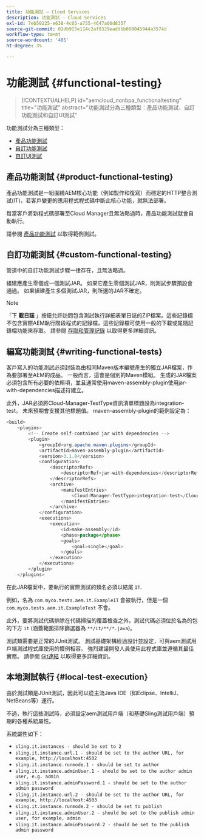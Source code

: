 ```yaml
---
title: 功能測試 — Cloud Services
description: 功能測試 — Cloud Services
exl-id: 7eb50225-e638-4c05-a755-4647a00d8357
source-git-commit: 02db915e114c2af8329eaddbb868045944a3574d
workflow-type: tm+mt
source-wordcount: '485'
ht-degree: 3%

---
```


# 功能測試 {#functional-testing}


>[!CONTEXTUALHELP]
>id="aemcloud_nonbpa_functionaltesting"
>title="功能測試"
>abstract="功能測試分為三種類型：產品功能測試、自訂功能測試和自訂UI測試"

功能測試分為三種類型：


* [產品功能測試](#product-functional-testing)
* [自訂功能測試](#custom-functional-testing)
* [自訂UI測試](/help/implementing/cloud-manager/ui-testing.md#custom-ui-testing)

## 產品功能測試 {#product-functional-testing}

產品功能測試是一組圍繞AEM核心功能（例如製作和復寫）而穩定的HTTP整合測試(IT)，若客戶變更的應用程式程式碼中斷此核心功能，就無法部署。

每當客戶將新程式碼部署至Cloud Manager且無法略過時，產品功能測試就會自動執行。

請參閱 [產品功能測試](https://github.com/adobe/aem-test-samples/tree/aem-cloud/smoke) 以取得範例測試。

## 自訂功能測試 {#custom-functional-testing}

管道中的自訂功能測試步驟一律存在，且無法略過。

組建應產生零個或一個測試JAR。 如果它產生零個測試JAR，則測試步驟預設會通過。 如果組建產生多個測試JAR，則所選的JAR不確定。

>[!NOTE]
>「下 **載日誌** 」按鈕允許訪問包含測試執行詳細表單日誌的ZIP檔案。這些記錄檔不包含實際AEM執行階段程式的記錄檔，這些記錄檔可使用一般的下載或尾隨記錄檔功能來存取。 請參閱 [存取和管理記錄](/help/implementing/cloud-manager/manage-logs.md) 以取得更多詳細資訊。


## 編寫功能測試 {#writing-functional-tests}

客戶寫入的功能測試必須封裝為由相同Maven版本編號產生的獨立JAR檔案，作為要部署至AEM的成品。 一般而言，這會是個別的Maven模組。 生成的JAR檔案必須包含所有必要的依賴項，並且通常使用maven-assembly-plugin使用jar-with-dependencies描述符建立。

此外，JAR必須將Cloud-Manager-TestType資訊清單標題設為integration-test。 未來預期會支援其他標題值。 maven-assembly-plugin的範例設定為：

```java
<build>
    <plugins>
        <!-- Create self-contained jar with dependencies -->
        <plugin>
            <groupId>org.apache.maven.plugins</groupId>
            <artifactId>maven-assembly-plugin</artifactId>
            <version>3.1.0</version>
            <configuration>
                <descriptorRefs>
                    <descriptorRef>jar-with-dependencies</descriptorRef>
                </descriptorRefs>
                <archive>
                    <manifestEntries>
                        <Cloud-Manager-TestType>integration-test</Cloud-Manager-TestType>
                    </manifestEntries>
                </archive>
            </configuration>
            <executions>
                <execution>
                    <id>make-assembly</id>
                    <phase>package</phase>
                    <goals>
                        <goal>single</goal>
                    </goals>
                </execution>
            </executions>
        </plugin>
    </plugins>
```

在此JAR檔案中，要執行的實際測試的類名必須以結尾 `IT`.

例如，名為 `com.myco.tests.aem.it.ExampleIT` 會被執行，但是一個 `com.myco.tests.aem.it.ExampleTest` 不會。

此外，要將測試代碼排除在代碼掃描的覆蓋檢查之外，測試代碼必須位於名為的包的下方 `it` (涵蓋範圍排除篩選器為 `**/it/**/*.java`)。

測試類需要是正常的JUnit測試。 測試基礎架構經過設計並設定，可與aem測試用戶端測試程式庫使用的慣例相容。 強烈建議開發人員使用此程式庫並遵循其最佳實務。 請參閱 [Git連結](https://github.com/adobe/aem-testing-clients) 以取得更多詳細資訊。

## 本地測試執行 {#local-test-execution}

由於測試類是JUnit測試，因此可以從主流Java IDE（如Eclipse、IntelliJ、NetBeans等）運行。

不過，執行這些測試時，必須設定aem測試用戶端（和基礎Sling測試用戶端）預期的各種系統屬性。

系統屬性如下：

* `sling.it.instances - should be set to 2`
* `sling.it.instance.url.1 - should be set to the author URL, for example, http://localhost:4502`
* `sling.it.instance.runmode.1 - should be set to author`
* `sling.it.instance.adminUser.1 - should be set to the author admin user, e.g. admin`
* `sling.it.instance.adminPassword.1 - should be set to the author admin password`
* `sling.it.instance.url.2 - should be set to the author URL, for example, http://localhost:4503`
* `sling.it.instance.runmode.2 - should be set to publish`
* `sling.it.instance.adminUser.2 - should be set to the publish admin user, for example, admin`
* `sling.it.instance.adminPassword.2 - should be set to the publish admin password`
